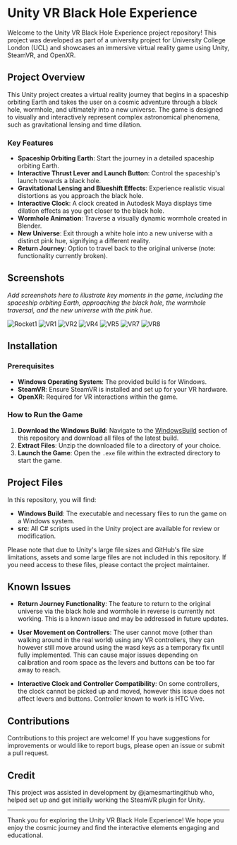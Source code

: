 # Unity VR Black Hole Experience

Welcome to the Unity VR Black Hole Experience project repository! This project was developed as part of a university project for University College London (UCL) and showcases an immersive virtual reality game using Unity, SteamVR, and OpenXR.

## Project Overview

This Unity project creates a virtual reality journey that begins in a spaceship orbiting Earth and takes the user on a cosmic adventure through a black hole, wormhole, and ultimately into a new universe. The game is designed to visually and interactively represent complex astronomical phenomena, such as gravitational lensing and time dilation.

### Key Features

- **Spaceship Orbiting Earth**: Start the journey in a detailed spaceship orbiting Earth.
- **Interactive Thrust Lever and Launch Button**: Control the spaceship's launch towards a black hole.
- **Gravitational Lensing and Blueshift Effects**: Experience realistic visual distortions as you approach the black hole.
- **Interactive Clock**: A clock created in Autodesk Maya displays time dilation effects as you get closer to the black hole.
- **Wormhole Animation**: Traverse a visually dynamic wormhole created in Blender.
- **New Universe**: Exit through a white hole into a new universe with a distinct pink hue, signifying a different reality.
- **Return Journey**: Option to travel back to the original universe (note: functionality currently broken).

## Screenshots

*Add screenshots here to illustrate key moments in the game, including the spaceship orbiting Earth, approaching the black hole, the wormhole traversal, and the new universe with the pink hue.*

![Rocket1](https://github.com/user-attachments/assets/b1da3265-1527-4615-b60d-546260d6960e)
![VR1](https://github.com/user-attachments/assets/3793e37e-11cc-4162-84c6-4449a7c46c8e)
![VR2](https://github.com/user-attachments/assets/4576fd00-0434-4a9a-a1b2-359c23b9dac4)
![VR4](https://github.com/user-attachments/assets/bc509046-56bd-4b3d-a1a1-9352b0621f6a)
![VR5](https://github.com/user-attachments/assets/d837a858-7ccd-41cc-9235-e7dbe3c809d8)
![VR7](https://github.com/user-attachments/assets/7431eb5c-1fe3-498e-8380-3ee5f3c62ce5)
![VR8](https://github.com/user-attachments/assets/223b51ea-b3d1-45bd-bcca-b1c417ef352c)


## Installation

### Prerequisites

- **Windows Operating System**: The provided build is for Windows.
- **SteamVR**: Ensure SteamVR is installed and set up for your VR hardware.
- **OpenXR**: Required for VR interactions within the game.

### How to Run the Game

1. **Download the Windows Build**: Navigate to the [WindowsBuild](https://github.com/Ben-elliot27/VR-Black-Hole-Experience/tree/main/WindowsBuild) section of this repository and download all files of the latest build.
2. **Extract  Files**: Unzip the downloaded file to a directory of your choice.
3. **Launch the Game**: Open the `.exe` file within the extracted directory to start the game.

## Project Files

In this repository, you will find:

- **Windows Build**: The executable and necessary files to run the game on a Windows system.
- **src**: All C# scripts used in the Unity project are available for review or modification.

Please note that due to Unity's large file sizes and GitHub's file size limitations, assets and some large files are not included in this repository. If you need access to these files, please contact the project maintainer.

## Known Issues

- **Return Journey Functionality**: The feature to return to the original universe via the black hole and wormhole in reverse is currently not working. This is a known issue and may be addressed in future updates.
- **User Movement on Controllers**: The user cannot move (other than walking around in the real world) using any VR controllers, they can however still move around using the wasd keys as a temporary fix until fully implemented. This can cause major issues depending on calibration and room space as the levers and buttons can be too far away to reach.

- **Interactive Clock and Controller Compatibility**: On some controllers, the clock cannot be picked up and moved, however this issue does not affect levers and buttons. Controller known to work is HTC Vive.

## Contributions

Contributions to this project are welcome! If you have suggestions for improvements or would like to report bugs, please open an issue or submit a pull request.

## Credit

This project was assisted in development by @jamesmartingithub who, helped set up and get initially working the SteamVR plugin for Unity.

---

Thank you for exploring the Unity VR Black Hole Experience! We hope you enjoy the cosmic journey and find the interactive elements engaging and educational.

